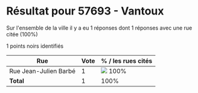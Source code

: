 # Résultat pour 57693 - Vantoux

Sur l'ensemble de la ville il y a eu 1 réponses dont 1 réponses avec une rue citée (100%)

1 points noirs identifiés

| Rue | Vote | % / les rues cités|
|-----|------|-------------------|
| Rue Jean-Julien Barbé | 1 | <img src="../../img/bar_100.gif" />&nbsp;100%|
| **Total** | 1 | 100%|
